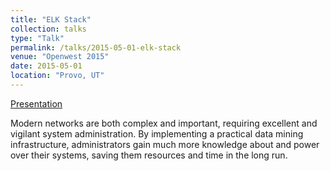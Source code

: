 ```yaml
---
title: "ELK Stack"
collection: talks
type: "Talk"
permalink: /talks/2015-05-01-elk-stack
venue: "Openwest 2015"
date: 2015-05-01
location: "Provo, UT"
---
```


[Presentation](https://www.youtube.com/watch?v=VvwClYc5T9c&list=PL3BxNQ_BNBTvQxRA7evvP1QnyM77pYGPv&index=27)

Modern networks are both complex and important, requiring excellent and vigilant system administration. By implementing a practical data mining infrastructure, administrators gain much more knowledge about and power over their systems, saving them resources and time in the long run.
